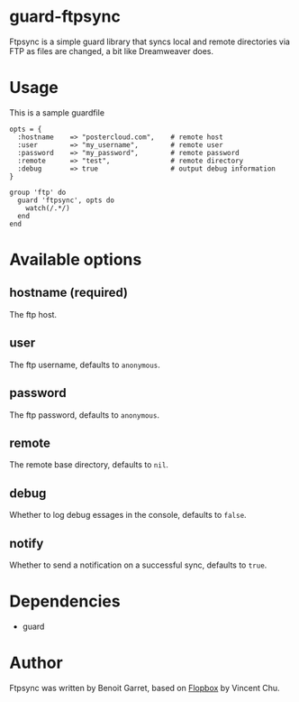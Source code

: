 # guard-ftpsync

Ftpsync is a simple guard library that syncs local and remote directories via FTP as files are changed, a bit like Dreamweaver does.

# Usage

This is a sample guardfile

    opts = {
      :hostname    => "postercloud.com",    # remote host 
      :user        => "my_username",        # remote user
      :password    => "my_password",        # remote password
      :remote      => "test",               # remote directory
      :debug       => true                  # output debug information
    }

    group 'ftp' do
      guard 'ftpsync', opts do
        watch(/.*/)
      end
    end

# Available options

## hostname (required)

The ftp host.

## user

The ftp username, defaults to `anonymous`.

## password

The ftp password, defaults to `anonymous`.

## remote

The remote base directory, defaults to `nil`.

## debug

Whether to log debug essages in the console, defaults to `false`.

## notify

Whether to send a notification on a successful sync, defaults to `true`.

# Dependencies

 - guard

# Author

Ftpsync was written by Benoit Garret, based on [Flopbox](http://github.com/vincentchu/guard-flopbox) by Vincent Chu.
